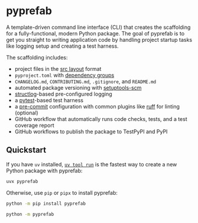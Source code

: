 # pyprefab

A template-driven command line interface (CLI) that creates the scaffolding
for a fully-functional, modern Python package. The goal of pyprefab is to get
you straight to writing application code by handling project startup tasks
like logging setup and creating a test harness.

The scaffolding includes:

- project files in the [src layout](https://packaging.python.org/en/latest/discussions/src-layout-vs-flat-layout/) format
- `pyproject.toml` with [dependency groups](https://packaging.python.org/en/latest/specifications/dependency-groups/#dependency-groups)
- `CHANGELOG.md`, `CONTRIBUTING.md`, `.gitignore`, and `README.md`
- automated package versioning with [setuptools-scm](https://pypi.org/project/setuptools-scm/)
- [structlog](https://www.structlog.org/)-based pre-configured logging
- a [pytest](https://docs.pytest.org)-based test harness
- a [pre-commit](https://pre-commit.com/) configuration with common plugins like
[ruff](https://docs.astral.sh/ruff/) for linting (optional)
- GitHub workflow that automatically runs code checks, tests, and a test
coverage report
- GitHub workflows to publish the package to TestPyPI and PyPI

## Quickstart

If you have `uv` installed,
[`uv tool run`](https://docs.astral.sh/uv/reference/cli/#uv-tool-run) is the
fastest way to create a new Python package with pyprefab:

```sh
uvx pyprefab
```

Otherwise, use `pip` or `pipx` to install pyprefab:

```sh
python -m pip install pyprefab

python -m pyprefab
```
